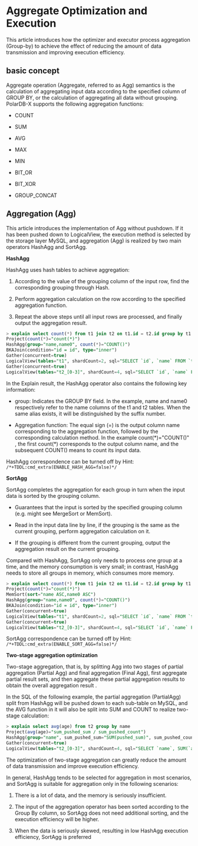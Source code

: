Aggregate Optimization and Execution
============================

This article introduces how the optimizer and executor process aggregation (Group-by) to achieve the effect of reducing the amount of data transmission and improving execution efficiency.

basic concept
-------------------------

Aggregate operation (Aggregate, referred to as Agg) semantics is the calculation of aggregating input data according to the specified column of GROUP BY, or the calculation of aggregating all data without grouping. PolarDB-X supports the following aggregation functions:

* COUNT

* SUM

* AVG

* MAX

* MIN

* BIT_OR

* BIT_XOR

* GROUP_CONCAT




Aggregation (Agg)
----------------------------

This article introduces the implementation of Agg without pushdown. If it has been pushed down to LogicalView, the execution method is selected by the storage layer MySQL, and aggregation (Agg) is realized by two main operators HashAgg and SortAgg.

**HashAgg**

HashAgg uses hash tables to achieve aggregation:

1. According to the value of the grouping column of the input row, find the corresponding grouping through Hash.

2. Perform aggregation calculation on the row according to the specified aggregation function.

3. Repeat the above steps until all input rows are processed, and finally output the aggregation result.




```sql
> explain select count(*) from t1 join t2 on t1.id = t2.id group by t1.name,t2.name;
Project(count(*)="count(*)")
HashAgg(group="name,name0", count(*)="COUNT()")
BKAJoin(condition="id = id", type="inner")
Gather(concurrent=true)
LogicalView(tables="t1", shardCount=2, sql="SELECT `id`, `name` FROM `t1` AS `t1`")
Gather(concurrent=true)
LogicalView(tables="t2_[0-3]", shardCount=4, sql="SELECT `id`, `name` FROM `t2` AS `t2` WHERE (`id` IN ('?'))")
```

In the Explain result, the HashAgg operator also contains the following key information:

* group: Indicates the GROUP BY field. In the example, name and name0 respectively refer to the name columns of the t1 and t2 tables. When the same alias exists, it will be distinguished by the suffix number.

* Aggregation function: The equal sign (=) is the output column name corresponding to the aggregation function, followed by the corresponding calculation method. In the example count(\*)="COUNT()" , the first count(\*) corresponds to the output column name, and the subsequent COUNT() means to count its input data.


HashAgg correspondence can be turned off by Hint: `/*+TDDL:cmd_extra(ENABLE_HASH_AGG=false)*/`

**SortAgg**

SortAgg completes the aggregation for each group in turn when the input data is sorted by the grouping column.

* Guarantees that the input is sorted by the specified grouping column (e.g. might see MergeSort or MemSort).

* Read in the input data line by line, if the grouping is the same as the current grouping, perform aggregation calculation on it.

* If the grouping is different from the current grouping, output the aggregation result on the current grouping.


Compared with HashAgg, SortAgg only needs to process one group at a time, and the memory consumption is very small; in contrast, HashAgg needs to store all groups in memory, which consumes more memory.

```sql
> explain select count(*) from t1 join t2 on t1.id = t2.id group by t1.name,t2.name order by t1.name, t2.name;
Project(count(*)="count(*)")
MemSort(sort="name ASC,name0 ASC")
HashAgg(group="name,name0", count(*)="COUNT()")
BKAJoin(condition="id = id", type="inner")
Gather(concurrent=true)
LogicalView(tables="t1", shardCount=2, sql="SELECT `id`, `name` FROM `t1` AS `t1`")
Gather(concurrent=true)
LogicalView(tables="t2_[0-3]", shardCount=4, sql="SELECT `id`, `name` FROM `t2` AS `t2` WHERE (`id` IN ('?'))")
```

SortAgg correspondence can be turned off by Hint: `/*+TDDL:cmd_extra(ENABLE_SORT_AGG=false)*/`

**Two-stage aggregation optimization**

Two-stage aggregation, that is, by splitting Agg into two stages of partial aggregation (Partial Agg) and final aggregation (Final Agg), first aggregate partial result sets, and then aggregate these partial aggregation results to obtain the overall aggregation result .

In the SQL of the following example, the partial aggregation (PartialAgg) split from HashAgg will be pushed down to each sub-table on MySQL, and the AVG function in it will also be split into SUM and COUNT to realize two-stage calculation:

```sql
> explain select avg(age) from t2 group by name
Project(avg(age)="sum_pushed_sum / sum_pushed_count")
HashAgg(group="name", sum_pushed_sum="SUM(pushed_sum)", sum_pushed_count="SUM(pushed_count)")
Gather(concurrent=true)
LogicalView(tables="t2_[0-3]", shardCount=4, sql="SELECT `name`, SUM(`age`) AS `pushed_sum`, COUNT(`age`) AS `pushed_count` FROM `t2` AS `t2` GROUP BY `name`")
```

The optimization of two-stage aggregation can greatly reduce the amount of data transmission and improve execution efficiency.

In general, HashAgg tends to be selected for aggregation in most scenarios, and SortAgg is suitable for aggregation only in the following scenarios:

1. There is a lot of data, and the memory is seriously insufficient.

2. The input of the aggregation operator has been sorted according to the Group By column, so SortAgg does not need additional sorting, and the execution efficiency will be higher.

3. When the data is seriously skewed, resulting in low HashAgg execution efficiency, SortAgg is preferred




